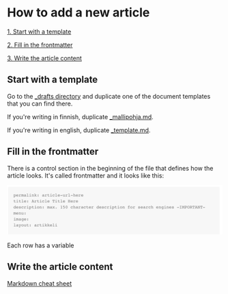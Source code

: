 # How to add a new article

[1. Start with a template](#start-with-a-template)

[2. Fill in the frontmatter](#fill-in-the-frontmatter)

[3. Write the article content](#write-the-article-content)

## Start with a template

Go to the [_drafts directory](../_drafts) and duplicate one of the document templates that you can find there.

If you're writing in finnish, duplicate [_mallipohja.md](../_drafts/_mallipohja.md). 

If you're writing in english, duplicate [_template.md](../_drafts/_template.md).

## Fill in the frontmatter

There is a control section in the beginning of the file that defines how the article looks. It's called frontmatter and it looks like this:

![image-20210102174749337](ohje-images/frontmatter.png)

Each row has a variable

## Write the article content

 [Markdown cheat sheet](https://www.markdownguide.org/cheat-sheet/)









